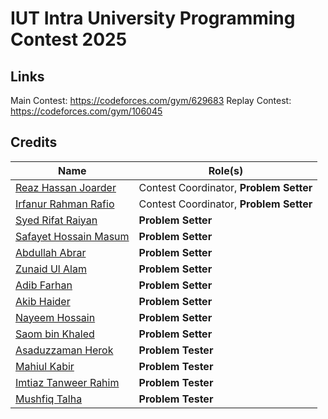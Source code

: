# IUT Intra University Programming Contest 2025

## Links

Main Contest: https://codeforces.com/gym/629683
Replay Contest: https://codeforces.com/gym/106045

## Credits

| Name                                                                            | Role(s)                                 |
| ------------------------------------------------------------------------------- | --------------------------------------- |
| [Reaz Hassan Joarder](https://codeforces.com/profile/ssshanto)                  | Contest Coordinator, **Problem Setter** |
| [Irfanur Rahman Rafio](https://codeforces.com/profile/rafio)                    | Contest Coordinator, **Problem Setter** |
| [Syed Rifat Raiyan](https://codeforces.com/profile/Starscream-11813)            | **Problem Setter**                      |
| [Safayet Hossain Masum](https://codeforces.com/profile/curly_braces)            | **Problem Setter**                      |
| [Abdullah Abrar](https://codeforces.com/profile/lelbaba)                        | **Problem Setter**                      |
| [Zunaid Ul Alam](https://codeforces.com/profile/ThisWasUnplanned)               | **Problem Setter**                      |
| [Adib Farhan](https://codeforces.com/profile/Brownbear2710)                     | **Problem Setter**                      |
| [Akib Haider](https://codeforces.com/profile/_akibhaider_)                      | **Problem Setter**                      |
| [Nayeem Hossain](https://codeforces.com/profile/flying_saucer)                  | **Problem Setter**                      |
| [Saom bin Khaled](https://codeforces.com/profile/greenbinjack)                  | **Problem Setter**                      |
| [Asaduzzaman Herok](https://codeforces.com/profile/Atondro_Wahid)               | **Problem Tester**                      |
| [Mahiul Kabir](https://codeforces.com/profile/greenbinjack)                     | **Problem Tester**                      |
| [Imtiaz Tanweer Rahim](https://codeforces.com/profile/Reewnat)                  | **Problem Tester**                      |
| [Mushfiq Talha](https://codeforces.com/profile/MushfiqTalha)                    | **Problem Tester**                      |
